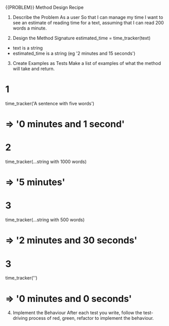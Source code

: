 {{PROBLEM}} Method Design Recipe

1. Describe the Problem
As a user
So that I can manage my time
I want to see an estimate of reading time for a text, assuming that I can read 200 words a minute.

2. Design the Method Signature
estimated_time = time_tracker(text)

* text is a string 
* estimated_time is a string (eg '2 minutes and 15 seconds')


3. Create Examples as Tests
Make a list of examples of what the method will take and return.

# 1
time_tracker('A sentence with five words')
# => '0 minutes and 1 second'

# 2
time_tracker(...string with 1000 words)
# =>  '5 minutes'

# 3
time_tracker(...string with 500 words)
# =>  '2 minutes and 30 seconds'

# 3
time_tracker('')
# =>  '0 minutes and 0 seconds'


4. Implement the Behaviour
After each test you write, follow the test-driving process of red, green, refactor to implement the behaviour.